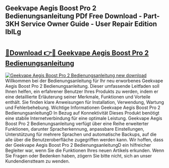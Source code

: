## Geekvape Aegis Boost Pro 2 Bedienungsanleitung PDf Free Download - Part-3KH Service Owner Guide - User Repair Edition lbILg

# <h2><a href="http://df3ttho.blite.top/?on=Geekvape+Aegis+Boost+Pro+2+Bedienungsanleitung">🔗Download 👉🔴 Geekvape Aegis Boost Pro 2 Bedienungsanleitung</a></h2>

[![Geekvape Aegis Boost Pro 2 Bedienungsanleitung new download](https://i.imgur.com/lujVjoI.png)](http://df3ttho.blite.top/?on=Geekvape+Aegis+Boost+Pro+2+Bedienungsanleitung)
Willkommen bei der Bedienungsanleitung für Ihr neu erworbenes Geekvape Aegis Boost Pro 2 Bedienungsanleitung. Dieser umfassende Leitfaden soll Ihnen helfen, ein erfahrener Benutzer Ihres Produkts zu werden, indem er eine detaillierte Erläuterung seiner Merkmale, Funktionen und Vorteile enthält. Sie finden klare Anweisungen für Installation, Verwendung, Wartung und Fehlerbehebung. Wichtige Informationen Geekvape Aegis Boost Pro 2 BedienungsanleitungD In Bezug auf Konnektivität Dieses Produkt benötigt eine stabile Internetverbindung für eine optimale Leistung. Geekvape Aegis Boost Pro 2 Bedienungsanleitung verfügt über eine Reihe erweiterter Funktionen, darunter Spracherkennung, anpassbare Einstellungen, Unterstützung für mehrere Sprachen und automatische Backups, auf die alle über die Benutzeroberfläche zugegriffen werden kann. Wir hoffen, dass der Geekvape Aegis Boost Pro 2 BedienungsanleitungD ein hilfreicher Begleiter war, wenn Sie die Funktionen Ihres neuen Artikels erkunden. Wenn Sie Fragen oder Bedenken haben, zögern Sie bitte nicht, sich an unser Kundendienstteam zu wenden.

